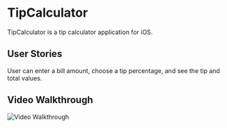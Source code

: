 # TipCalculator

TipCalculator is a tip calculator application for iOS.

## User Stories

User can enter a bill amount, choose a tip percentage, and see the tip and total values.

## Video Walkthrough 


<img src='https://i.imgur.com/2zVqAP4.gif' title='Video Walkthrough' width='' alt='Video Walkthrough' />
